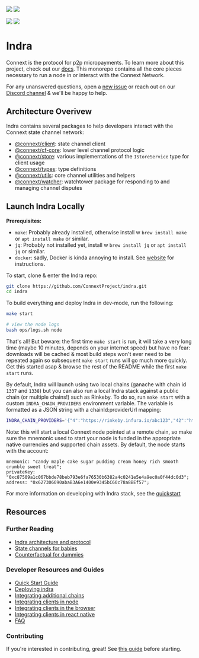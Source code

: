 [![](https://github.com/ConnextProject/indra/workflows/CD%20Master/badge.svg)](https://github.com/ConnextProject/indra/actions)
[![](https://github.com/ConnextProject/indra/workflows/CD%20Staging/badge.svg)](https://github.com/ConnextProject/indra/actions)

[![](https://img.shields.io/discord/454734546869551114)](https://discord.gg/m93Sqf4)
[![](https://img.shields.io/twitter/follow/ConnextNetwork?style=social)](https://twitter.com/ConnextNetwork)

# Indra

Connext is the protocol for p2p micropayments. To learn more about this project, check out our [docs](https://docs.connext.network). This monorepo contains all the core pieces necessary to run a node in or interact with the Connext Network.

For any unanswered questions, open a [new issue](https://github.com/ConnextProject/indra/issues/new) or reach out on our [Discord channel](https://discord.gg/SmMSFf) & we'll be happy to help.

## Architecture Overivew

Indra contains several packages to help developers interact with the Connext state channel network:

- [@connext/client](https://docs.connext.network/en/latest/reference/client.html): state channel client
- [@connext/cf-core](https://docs.connext.network/en/latest/reference/cf-core.html): lower level channel protocol logic
- [@connext/store](https://docs.connext.network/en/latest/reference/store.html): various implementations of the `IStoreService` type for client usage
- [@connext/types](https://docs.connext.network/en/latest/reference/types.html): type definitions
- [@connext/utils](https://docs.connext.network/en/latest/reference/utils.html): core channel utilities and helpers
- [@connext/watcher](https://docs.connext.network/en/latest/reference/watcher.html): watchtower package for responding to and managing channel disputes

## Launch Indra Locally

**Prerequisites:**

- `make`: Probably already installed, otherwise install w `brew install make` or `apt install make` or similar.
- `jq`: Probably not installed yet, install w `brew install jq` or `apt install jq` or similar.
- `docker`: sadly, Docker is kinda annoying to install. See [website](https://www.docker.com/) for instructions.

To start, clone & enter the Indra repo:

```bash
git clone https://github.com/ConnextProject/indra.git
cd indra
```

To build everything and deploy Indra in dev-mode, run the following:

```bash
make start

# view the node logs
bash ops/logs.sh node
```

That's all! But beware: the first time `make start` is run, it will take a very long time (maybe 10 minutes, depends on your internet speed) but have no fear: downloads will be cached & most build steps won't ever need to be repeated again so subsequent `make start` runs will go much more quickly. Get this started asap & browse the rest of the README while the first `make start` runs.

By default, Indra will launch using two local chains (ganache with chain id `1337` and `1338`) but you can also run a local Indra stack against a public chain (or multiple chains!) such as Rinkeby. To do so, run `make start` with a custom `INDRA_CHAIN_PROVIDERS` environment variable. The variable is formatted as a JSON string with a chainId:providerUrl mapping:

```bash
INDRA_CHAIN_PROVIDERS='{"4":"https://rinkeby.infura.io/abc123","42":"https://kovan.infura.io/abc123"}' make start
```

Note: this will start a local Connext node pointed at a remote chain, so make sure the mnemonic used to start your node is funded in the appropriate native currencies and supported chain assets. By default, the node starts with the account:

```node
mnemonic: "candy maple cake sugar pudding cream honey rich smooth crumble sweet treat";
privateKey: "0xc87509a1c067bbde78beb793e6fa76530b6382a4c0241e5e4a9ec0a0f44dc0d3";
address: "0x627306090abaB3A6e1400e9345bC60c78a8BEf57";
```

For more information on developing with Indra stack, see the [quickstart](https://docs.connext.network/en/latest/quickstart/introduction.html)

## Resources

### Further Reading

- [Indra architecture and protocol](https://docs.connext.network/en/latest/background/architecture.html)
- [State channels for babies](https://medium.com/connext/state-channels-for-babies-c39a8001d9af)
- [Counterfactual for dummies](https://medium.com/blockchannel/counterfactual-for-dummies-part-1-8ff164f78540)

### Developer Resources and Guides

- [Quick Start Guide](https://docs.connext.network/en/latest/quickstart/introduction.html)
- [Deploying indra](https://docs.connext.network/en/latest/how-to/deploy-indra.html)
- [Integrating additional chains](https://github.com/connext/indra/blob/staging/docs/src/how-to/integrate-chain.md)
- [Integrating clients in node](https://docs.connext.network/en/latest/how-to/integrate-node.html)
- [Integrating clients in the browser](https://docs.connext.network/en/latest/how-to/integrate-browser.html)
- [Integrating clients in react native](https://docs.connext.network/en/latest/how-to/integrate-react-native.html)
- [FAQ](dhttps://docs.connext.network/en/latest/background/faq.html)

### Contributing

If you're interested in contributing, great! See [this guide](https://docs.connext.network/en/latest/contributor/CONTRIBUTING.html) before starting.

